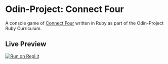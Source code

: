 # Odin-Project: Connect Four

A console game of [Connect Four](https://en.wikipedia.org/wiki/Connect_Four) written in Ruby as part of the Odin-Project Ruby Curriculum.

## Live Preview

[![Run on Repl.it](https://repl.it/badge/github/norkitorki/odin-project-connect-four)](https://replit.com/@norkitorki/odin-project-connect-four)
